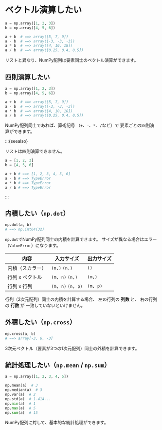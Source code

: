 # ベクトル演算したい

```python
a = np.array([1, 2, 3])
b = np.array([4, 5, 6])

a + b  # ==> array([5, 7, 9])
a - b  # ==> array([-3, -3, -3])
a * b  # ==> array([4, 10, 18])
a / b  # ==> array([0.25, 0.4, 0.5])
```

リストと異なり、NumPy配列は要素同士のベクトル演算ができます。

## 四則演算したい

```python
a = np.array([1, 2, 3])
b = np.array([4, 5, 6])

a + b  # ==> array([5, 7, 9])
a - b  # ==> array([-3, -3, -3])
a * b  # ==> array([4, 10, 18])
a / b  # ==> array([0.25, 0.4, 0.5])
```

NumPy配列同士であれば、算術記号
（`+`、`-`、`*`、`/`など）で
要素ごとの四則演算ができます。

:::{seealso}

リストは四則演算できません。

```python
a = [1, 2, 3]
b = [4, 5, 6]

a + b # ==> [1, 2, 3, 4, 5, 6]
a - b # ==> TypeError
a * b # ==> TypeError
a / b # ==> TypeError
```

:::

## 内積したい（`np.dot`）

```python
np.dot(a, b)
# ==> np.int64(32)
```

`np.dot`でNumPy配列同士の内積を計算できます。
サイズが異なる場合はエラー（`ValueError`）になります。

| 内容 | 入力サイズ | 出力サイズ |
|---|---|---|
| 内積（スカラー） | `(n,)` `(n,)` | `()` |
| 行列 x ベクトル | `(m, n)` `(n,)` | `(m,)` |
| 行列 x 行列 | `(m, n)` `(n, p)` | `(m, p)` |

行列（2次元配列）同士の内積を計算する場合、
左の行列の **列数** と、
右の行列の **行数** が
一致していないといけません。

## 外積したい（`np.cross`）

```python
np.cross(a, b)
# ==> array[-3, 6, -3]
```

3次元ベクトル（要素が3つの1次元配列）同士の外積を計算できます。

## 統計処理したい（`np.mean` / `np.sum`）

```python
a = np.array([1, 2, 3, 4, 5])

np.mean(a)  # 3
np.median(a)  # 3
np.var(a)  # 2
np.std(a)  # 1.414...
np.min(a)  # 1
np.max(a)  # 5
np.sum(a)  # 15
```

NumPy配列に対して、基本的な統計処理ができます。
